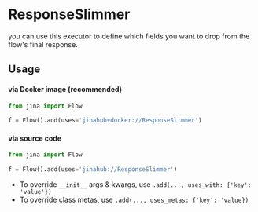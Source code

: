 # ResponseSlimmer
you can use this executor to define which fields you want to drop from the flow's final response.

## Usage

#### via Docker image (recommended)

```python
from jina import Flow
	
f = Flow().add(uses='jinahub+docker://ResponseSlimmer')
```

#### via source code

```python
from jina import Flow
	
f = Flow().add(uses='jinahub://ResponseSlimmer')
```

- To override `__init__` args & kwargs, use `.add(..., uses_with: {'key': 'value'})`
- To override class metas, use `.add(..., uses_metas: {'key': 'value})`
